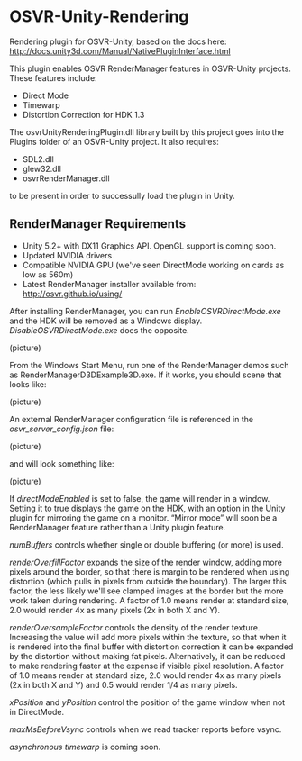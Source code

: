 # OSVR-Unity-Rendering
Rendering plugin for OSVR-Unity, based on the docs here: http://docs.unity3d.com/Manual/NativePluginInterface.html

This plugin enables OSVR RenderManager features in OSVR-Unity projects. These features include:
* Direct Mode
* Timewarp
* Distortion Correction for HDK 1.3

The osvrUnityRenderingPlugin.dll library built by this project goes into the Plugins folder of an OSVR-Unity project. It also requires:
* SDL2.dll 
* glew32.dll
* osvrRenderManager.dll

to be present in order to successully load the plugin in Unity.

## RenderManager Requirements
* Unity 5.2+ with DX11 Graphics API. OpenGL support is coming soon.
* Updated NVIDIA drivers
* Compatible NVIDIA GPU (we've seen DirectMode working on cards as low as 560m)
* Latest RenderManager installer available from: http://osvr.github.io/using/

After installing RenderManager, you can run *EnableOSVRDirectMode.exe* and the HDK will be removed as a Windows display. 
*DisableOSVRDirectMode.exe* does the opposite. 

(picture)

From the Windows Start Menu, run one of the RenderManager demos such as RenderManagerD3DExample3D.exe. If it works, you should scene that looks like:

(picture)

An external RenderManager configuration file is referenced in the *osvr_server_config.json* file:

(picture)

and will look something like:

(picture)

If *directModeEnabled* is set to false, the game will render in a window. Setting it to true displays the game on the HDK, with an option in the Unity plugin for mirroring the game on a monitor. “Mirror mode” will soon be a RenderManager feature rather than a Unity plugin feature.

*numBuffers* controls whether single or double buffering (or more) is used.

*renderOverfillFactor* expands the size of the render window, adding more pixels around the border, so that there is margin to be rendered when using distortion (which pulls in pixels from outside the boundary). The larger this factor, the less likely we'll see clamped images at the border but the more work taken during rendering. A factor of 1.0 means render at standard size, 2.0 would render 4x as many pixels (2x in both X and Y). 

*renderOversampleFactor* controls the density of the render texture. Increasing the value will add more pixels within the texture, so that when it is rendered into the final buffer with distortion correction it can be expanded by the distortion without making fat pixels. Alternatively, it can be reduced to make rendering faster at the expense if visible pixel resolution. A factor of 1.0 means render at standard size, 2.0 would render 4x as many pixels (2x in both X and Y) and 0.5 would render 1/4 as many pixels.

*xPosition* and *yPosition* control the position of the game window when not in DirectMode.

*maxMsBeforeVsync* controls when we read tracker reports before vsync.

*asynchronous timewarp* is coming soon.


